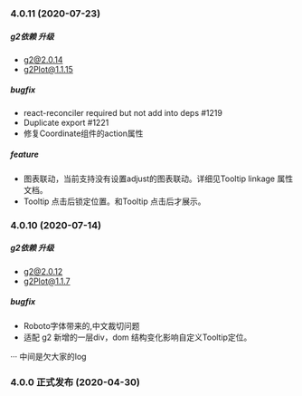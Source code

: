 
### 4.0.11 (2020-07-23)
##### g2依赖 升级
- g2@2.0.14
- g2Plot@1.1.15
##### bugfix
- react-reconciler required but not add into deps #1219
- Duplicate export #1221
- 修复Coordinate组件的action属性
##### feature
- 图表联动，当前支持没有设置adjust的图表联动。详细见Tooltip linkage 属性文档。
- Tooltip 点击后锁定位置。和Tooltip 点击后才展示。


### 4.0.10 (2020-07-14)
##### g2依赖 升级
- g2@2.0.12
- g2Plot@1.1.7 
##### bugfix
- Roboto字体带来的,中文裁切问题 
- 适配 g2 新增的一层div，dom 结构变化影响自定义Tooltip定位。


··· 中间是欠大家的log

### 4.0.0 正式发布 (2020-04-30)
